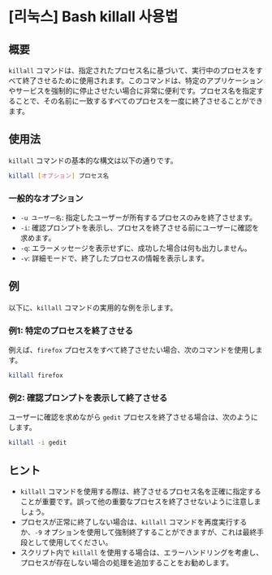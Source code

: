 # [리눅스] Bash killall 사용법

## 概要
`killall` コマンドは、指定されたプロセス名に基づいて、実行中のプロセスをすべて終了させるために使用されます。このコマンドは、特定のアプリケーションやサービスを強制的に停止させたい場合に非常に便利です。プロセス名を指定することで、その名前に一致するすべてのプロセスを一度に終了させることができます。

## 使用法
`killall` コマンドの基本的な構文は以下の通りです。

```bash
killall [オプション] プロセス名
```

### 一般的なオプション
- `-u ユーザー名`: 指定したユーザーが所有するプロセスのみを終了させます。
- `-i`: 確認プロンプトを表示し、プロセスを終了させる前にユーザーに確認を求めます。
- `-q`: エラーメッセージを表示せずに、成功した場合は何も出力しません。
- `-v`: 詳細モードで、終了したプロセスの情報を表示します。

## 例
以下に、`killall` コマンドの実用的な例を示します。

### 例1: 特定のプロセスを終了させる
例えば、`firefox` プロセスをすべて終了させたい場合、次のコマンドを使用します。

```bash
killall firefox
```

### 例2: 確認プロンプトを表示して終了させる
ユーザーに確認を求めながら `gedit` プロセスを終了させる場合は、次のようにします。

```bash
killall -i gedit
```

## ヒント
- `killall` コマンドを使用する際は、終了させるプロセス名を正確に指定することが重要です。誤って他の重要なプロセスを終了させないように注意しましょう。
- プロセスが正常に終了しない場合は、`killall` コマンドを再度実行するか、`-9` オプションを使用して強制終了することができますが、これは最終手段として使用してください。
- スクリプト内で `killall` を使用する場合は、エラーハンドリングを考慮し、プロセスが存在しない場合の処理を追加することをお勧めします。